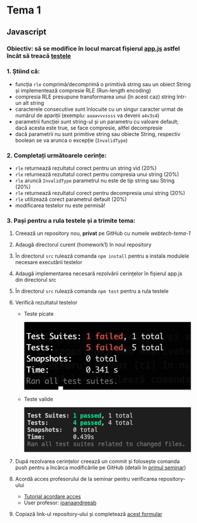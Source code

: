 # Tema 1

## Javascript

### Obiectiv: să se modifice în locul marcat fișierul [app.js](./src/app.js) astfel încât să treacă [testele](./src/test/)

### 1. Știind că:
 - funcția `rle` comprimă/decomprimă o primitivă string sau un obiect String și implementează compresie RLE (Run-length encoding)
 - compresia RLE presupune transformarea unui (în acest caz) string într-un alt string
 - caracterele consecutive sunt înlocuite cu un singur caracter urmat de numărul de apariții (exemplu: `aaaavvvssss` va deveni `a4v3s4`)
 - parametrii funcției sunt string-ul și un parametru cu valoare default; dacă acesta este true, se face compresie, altfel decompresie
 - dacă parametrii nu sunt primitive string sau obiecte String, respectiv boolean se va arunca o excepție (`InvalidType`)

### 2. Completați următoarele cerințe:
 - `rle` returnează rezultatul corect pentru un string vid (20%)
 - `rle` returnează rezultatul corect pentru compresia unui string (20%)
 - `rle` aruncă `InvalidType` parametrul nu este de tip string sau String (20%)
 - `rle` returnează rezultatul corect pentru decompresia unui string (20%)
 - `rle` utilizează corect parametrul default (20%)
 - modificarea testelor nu este permisă!

### 3. Pași pentru a rula testele și a trimite tema:
1. Creează un repository nou, **privat** pe GitHub cu numele *webtech-tema-1*
2. Adaugă directorul curent (homework1) în noul repository
3. În directorul `src` rulează comanda `npm install` pentru a instala modulele necesare executării testelor
4. Adaugă implementarea necesară rezolvării cerințelor în fișierul app.js din directorul src
5. În directorul `src` rulează comanda `npm test` pentru a rula testele
6. Verifică rezultatul testelor
    - Teste picate

        ![Rulare teste](./assets/teste-bad.png)

    - Teste valide

        ![Rulare teste](./assets/teste-good.png)

7. După rezolvarea cerințelor creează un commit și folosește comanda push pentru a încărca modificările pe GitHub (detalii în [primul seminar](./../lab1/README.md))
8. Acordă acces profesorului de la seminar pentru verificarea repository-ului
    - [Tutorial acordare acces](https://docs.github.com/en/account-and-profile/setting-up-and-managing-your-personal-account-on-github/managing-access-to-your-personal-repositories/inviting-collaborators-to-a-personal-repository)
    - User profesor: [ioanaandreeab](https://github.com/ioanaandreeab)
9. Copiază link-ul repository-ului și completează [acest formular](https://forms.gle/2opGM7L6VcpqukGe8)